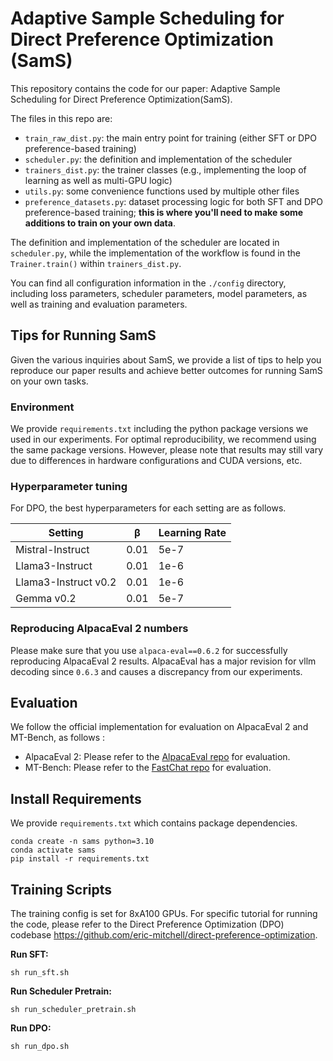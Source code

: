 # Adaptive Sample Scheduling for Direct Preference Optimization (SamS)

This repository contains the code  for our paper: Adaptive Sample Scheduling for Direct Preference Optimization(SamS).

The files in this repo are:

- `train_raw_dist.py`: the main entry point for training (either SFT or DPO preference-based training)
- `scheduler.py`: the definition and implementation of the scheduler
- `trainers_dist.py`: the trainer classes (e.g., implementing the loop of learning as well as multi-GPU logic)
- `utils.py`: some convenience functions used by multiple other files
- `preference_datasets.py`: dataset processing logic for both SFT and DPO preference-based training; **this is where you'll need to make some additions to train on your own data**.

The definition and implementation of the scheduler are located in `scheduler.py`, while the implementation of the workflow is found in the `Trainer.train()`  within `trainers_dist.py`.

 You can find all configuration information in the `./config` directory, including loss parameters, scheduler parameters, model parameters, as well as training and evaluation parameters.

## Tips for Running SamS

Given the various inquiries about SamS, we provide a list of tips to help you reproduce our paper results and achieve better outcomes for running SamS on your own tasks. 

### Environment

We provide  ``requirements.txt``  including the python package versions we used in our experiments. For optimal reproducibility, we recommend using the same package versions. However, please note that results may still vary due to differences in hardware configurations and CUDA versions, etc.

### Hyperparameter tuning

For DPO, the best hyperparameters for each setting are as follows.

| Setting              | β    | Learning Rate |
| -------------------- | ---- | ------------- |
| Mistral-Instruct     | 0.01 | 5e-7          |
| Llama3-Instruct      | 0.01 | 1e-6          |
| Llama3-Instruct v0.2 | 0.01 | 1e-6          |
| Gemma v0.2           | 0.01 | 5e-7          |

### Reproducing AlpacaEval 2 numbers

Please make sure that you use `alpaca-eval==0.6.2`  for successfully reproducing AlpacaEval 2 results. AlpacaEval has a major revision for vllm decoding since `0.6.3` and causes a discrepancy from our experiments. 

## Evaluation

We follow the official implementation for evaluation on AlpacaEval 2 and MT-Bench, as follows :

* AlpacaEval 2: Please refer to the [AlpacaEval repo](https://github.com/tatsu-lab/alpaca_eval) for evaluation.
* MT-Bench: Please refer to the [FastChat repo](https://github.com/lm-sys/FastChat) for evaluation.

## Install Requirements

We provide  `requirements.txt`   which contains package dependencies. 

    conda create -n sams python=3.10 
    conda activate sams
    pip install -r requirements.txt

## Training Scripts

The training config is set for 8xA100 GPUs. For specific  tutorial for running the code, please refer to the Direct Preference Optimization (DPO) codebase https://github.com/eric-mitchell/direct-preference-optimization.

**Run SFT:**

    sh run_sft.sh 

**Run Scheduler Pretrain:**

    sh run_scheduler_pretrain.sh 

**Run DPO:**

    sh run_dpo.sh 
